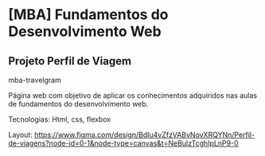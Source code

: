# [MBA] Fundamentos do Desenvolvimento Web

## Projeto Perfil de Viagem

mba-travelgram

Página web com objetivo de aplicar os conhecimentos adquiridos nas aulas de fundamentos do desenvolvimento web.

Tecnologias:
Html, css, flexbox

Layout:
https://www.figma.com/design/BdIu4vZfzVABvNovXRQYNn/Perfil-de-viagens?node-id=0-1&node-type=canvas&t=NeBulzTcghIpLnP9-0

